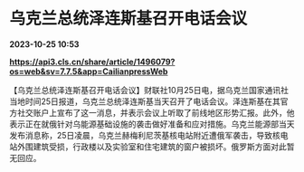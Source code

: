 # 乌克兰总统泽连斯基召开电话会议

**2023-10-25 10:53**

**https://api3.cls.cn/share/article/1496079?os=web&sv=7.7.5&app=CailianpressWeb**

【乌克兰总统泽连斯基召开电话会议】财联社10月25日电，据乌克兰国家通讯社当地时间25日报道，乌克兰总统泽连斯基当天召开了电话会议。泽连斯基在其官方社交账户上宣布了这一消息，并表示会议上听取了前线地区形势汇报。此外，他表示正在就俄针对乌能源基础设施的袭击做好准备和应对措施。乌克兰能源部当天发布消息称，25日凌晨，乌克兰赫梅利尼茨基核电站附近遭俄军袭击，导致核电站外围建筑受损，行政楼以及实验室和住宅建筑的窗户被损坏。俄罗斯方面对此暂无回应。